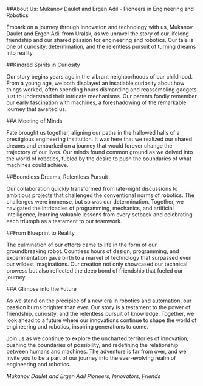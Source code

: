 ##About Us: Mukanov Daulet and Ergen Adil - Pioneers in Engineering and Robotics

Embark on a journey through innovation and technology with us, Mukanov Daulet and Ergen Adil from Uralsk, as we unravel the story of our lifelong friendship and our shared passion for engineering and robotics. Our tale is one of curiosity, determination, and the relentless pursuit of turning dreams into reality.

##Kindred Spirits in Curiosity

Our story begins years ago in the vibrant neighborhoods of our childhood. From a young age, we both displayed an insatiable curiosity about how things worked, often spending hours dismantling and reassembling gadgets just to understand their intricate mechanisms. Our parents fondly remember our early fascination with machines, a foreshadowing of the remarkable journey that awaited us.

##A Meeting of Minds

Fate brought us together, aligning our paths in the hallowed halls of a prestigious engineering institution. It was here that we realized our shared dreams and embarked on a journey that would forever change the trajectory of our lives. Our minds found common ground as we delved into the world of robotics, fueled by the desire to push the boundaries of what machines could achieve.

##Boundless Dreams, Relentless Pursuit

Our collaboration quickly transformed from late-night discussions to ambitious projects that challenged the conventional norms of robotics. The challenges were immense, but so was our determination. Together, we navigated the intricacies of programming, mechanics, and artificial intelligence, learning valuable lessons from every setback and celebrating each triumph as a testament to our teamwork.

##From Blueprint to Reality

The culmination of our efforts came to life in the form of our groundbreaking robot. Countless hours of design, programming, and experimentation gave birth to a marvel of technology that surpassed even our wildest imaginations. Our creation not only showcased our technical prowess but also reflected the deep bond of friendship that fueled our journey.

##A Glimpse into the Future

As we stand on the precipice of a new era in robotics and automation, our passion burns brighter than ever. Our story is a testament to the power of friendship, curiosity, and the relentless pursuit of knowledge. Together, we look ahead to a future where our innovations continue to shape the world of engineering and robotics, inspiring generations to come.

Join us as we continue to explore the uncharted territories of innovation, pushing the boundaries of possibility, and redefining the relationship between humans and machines. The adventure is far from over, and we invite you to be a part of our journey into the ever-evolving realm of engineering and robotics.

*Mukanov Daulet and Ergen Adil Pioneers, Innovators, Friends*
